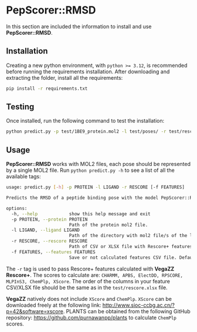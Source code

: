 # PepScorer::RMSD

In this section are included the information to install and use **PepScorer::RMSD**.

## Installation

Creating a new python environment, with `python >= 3.12`, is recommended before running the requirements installation.
After downloading and extracting the folder, install all the requirements:

```bash
pip install -r requirements.txt
```

## Testing

Once installed, run the following command to test the installation:

```bash
python predict.py -p test/1BE9_protein.mol2 -l test/poses/ -r test/rescore.xlsx
```

## Usage

**PepScorer::RMSD** works with MOL2 files, each pose should be represented by a single MOL2 file.
Run `python predict.py -h` to see a list of all the available tags:

```bash
usage: predict.py [-h] -p PROTEIN -l LIGAND -r RESCORE [-f FEATURES]

Predicts the RMSD of a peptide binding pose with the model PepScorer::RMSD

options:
  -h, --help            show this help message and exit
  -p PROTEIN, --protein PROTEIN
                        Path of the protein mol2 file.
  -l LIGAND, --ligand LIGAND
                        Path of the directory with mol2 file/s of the ligand/s.
  -r RESCORE, --rescore RESCORE
                        Path of CSV or XLSX file with Rescore+ features.
  -f FEATURES, --features FEATURES
                        Save or not calculated features CSV file. Default is "False", write "True" to save.
```

The `-r` tag is used to pass Rescore+ features calculated with **VegaZZ Rescore+**.
The scores to calculate are: `CHARMM, APBS, ElectDD, RPSCORE, MLPInS3, ChemPlp, XScore`. The order of the columns in your feature CSV/XLSX file should be the same as in the `test/rescore.xlsx` file.

**VegaZZ** natively does not include `XScore` and `ChemPlp`. `XScore` can be downloaded freely at the following link: http://www.sioc-ccbg.ac.cn/?p=42&software=xscore. 
PLANTS can be obtained from the following GitHub repository: https://github.com/purnawanpp/plants to calculate `ChemPlp` scores.